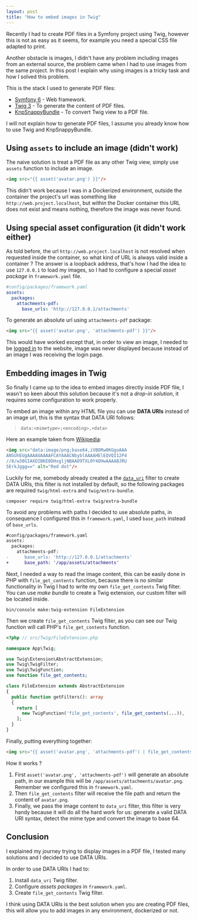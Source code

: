 ```yaml
---
layout: post
title: "How to embed images in Twig"
---
```


Recently I had to create PDF files in a Symfony project using Twig, however this
is not as easy as it seems, for example you need a special CSS file adapted to
print.

Another obstacle is images, I didn't have any problem including images from an
external source, the problem came when I had to use images from the same
project. In this post I explain why using images is a tricky task and how I
solved this problem.

This is the stack I used to generate PDF files:

- [Symfony 6](https://symfony.com/) - Web framework.
- [Twig 3](https://twig.symfony.com/doc/3.x/) - To generate the content of PDF
  files.
- [KnpSnappyBundle](https://github.com/KnpLabs/KnpSnappyBundle) - To convert
  Twig view to a PDF file.

I will not explain how to generate PDF files, I assume you already know how to
use Twig and KnpSnappyBundle.

## Using `assets` to include an image (didn't work)

The naive solution is treat a PDF file as any other Twig view, simply
use `assets` function to include an image.

<!-- {% raw %} -->

```html
<img src="{{ asset('avatar.png') }}"/>
```

<!-- {% endraw %} -->

This didn't work because I was in a Dockerized environment, outside the
container the project's url was something
like `http://web.project.localhost`, but within the Docker container this URL
does not exist and means nothing, therefore the image was never found.

## Using special asset configuration (it didn't work either)

As told before, the url `http://web.project.localhost` is not resolved when
requested inside the container, so what kind of URL is always valid inside a
container ? The answer is a loopback address, that's how I had the idea to
use `127.0.0.1` to load my images, so I had to configure a special _asset
package_ in `framework.yaml` file.

```yaml
#config/packages/framework.yaml
assets:
  packages:
    attachments-pdf:
      base_urls: 'http://127.0.0.1/attachments'
``` 

To generate an absolute url using `attachments-pdf` package:

<!-- {% raw %} -->

```html
<img src="{{ asset('avatar.png', 'attachments-pdf') }}"/>
```

<!-- {% endraw %} -->

This would have worked except that, in order to view an image, I needed to be
<u>logged in</u> to the website, image was never displayed because instead of
an image I was receiving the login page.

## Embedding images in Twig

So finally I came up to the idea to embed images directly inside PDF file, I
wasn't so keen about this solution because it's not a _drop-in solution_, it
requires some configuration to work properly.

To embed an image within any HTML file you can use **DATA URIs** instead of an
image url, this is the syntax that DATA URI follows:

> `data:<mimetype>;<encoding>,<data>`

Here an example taken
from [Wikipedia](https://en.wikipedia.org/wiki/Data_URI_scheme#HTML):

```HTML
<img src="data:image/png;base64,iVBORw0KGgoAAA
ANSUhEUgAAAAUAAAAFCAYAAACNbyblAAAAHElEQVQI12P4
//8/w38GIAXDIBKE0DHxgljNBAAO9TXL0Y4OHwAAAABJRU
5ErkJggg==" alt="Red dot"/>
```

Luckily for me, somebody already created a
the [`data_uri`](https://twig.symfony.com/doc/3.x/filters/data_uri.html) filter
to create DATA URIs, this filter is not installed by default, so the following
packages are required `twig/html-extra` and `twig/extra-bundle`.

```console
composer require twig/html-extra twig/extra-bundle
```

To avoid any problems with paths I decided to use absolute paths, in consequence
I configured this in `framework.yaml`, I used `base_path` instead
of `base_urls`.

```diff
#config/packages/framework.yaml
assets:
  packages:
    attachments-pdf:
-      base_urls: 'http://127.0.0.1/attachments'
+      base_path: '/app/assets/attachments'
``` 

Next, I needed a way to read the image content, this can be easily done in PHP
with `file_get_contents` function, because there is no similar functionality in
Twig I had to write my own `file_get_contents` Twig filter. You can use _make
bundle_ to create a Twig extension, our custom filter will be located inside.

```console
bin/console make:twig-extension FileExtension
```

Then we create `file_get_contents` Twig filter, as you can see our Twig function
will call PHP's `file_get_contents` function.

```php
<?php // src/Twig/FileExtension.php

namespace App\Twig;

use Twig\Extension\AbstractExtension;
use Twig\TwigFilter;
use Twig\TwigFunction;
use function file_get_contents;

class FileExtension extends AbstractExtension
{
  public function getFilters(): array
  {
    return [
      new TwigFunction('file_get_contents', file_get_contents(...)),
    ];
  }
}
```

Finally, putting everything together:

<!-- {% raw %} -->

```html
<img src="{{ asset('avatar.png', 'attachments-pdf') | file_get_contents | data_uri }}"/>
```

<!-- {% endraw %} -->

How it works ?

1. First `asset('avatar.png', 'attachments-pdf')` will generate an absolute
   path, in our example this will be `/app/assets/attachments/avatar.png`.
   Remember we configured this in `framework.yaml`.
2. Then `file_get_contents` filter will receive the file path and return the
   content of `avatar.png`.
3. Finally, we pass the image content to `data_uri` filter, this filter is very
   handy because it will do all the hard work for us: generate a valid DATA URI
   syntax, detect the mime type and convert the image to base 64.

## Conclusion

I explained my journey trying to display images in a PDF file, I tested many
solutions and I decided to use DATA URIs.

In order to use DATA URIs I had to:

1. Install `data_uri` Twig filter.
2. Configure _assets packages_ in `framework.yaml`.
3. Create `file_get_contents` Twig filter.

I think using DATA URIs is the best solution when you are creating PDF files,
this will allow you to add images in any environment, dockerized or not.
